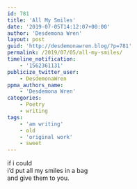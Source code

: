 ```yaml
---
id: 781
title: 'All My Smiles'
date: '2019-07-05T14:12:07+00:00'
author: 'Desdemona Wren'
layout: post
guid: 'http://desdemonawren.blog/?p=781'
permalink: /2019/07/05/all-my-smiles/
timeline_notification:
    - '1562361131'
publicize_twitter_user:
    - DesdemonaWren
ppma_authors_name:
    - 'Desdemona Wren'
categories:
    - Poetry
    - writing
tags:
    - 'am writing'
    - old
    - 'original work'
    - sweet
---
```


if i could  
i’d put all my smiles in a bag  
and give them to you.
